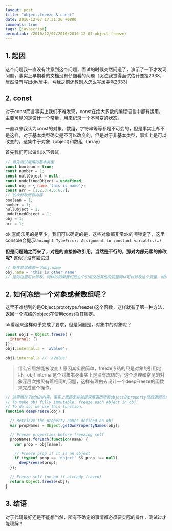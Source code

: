```yaml
---
layout: post
title: "object.freeze & const"
date: 2016-12-07 17:31:26 +0800
comments: true
tags: [javascript] 
permalink: /2016/12/07/2016/2016-12-07-object-freeze/
---
```


## 1. 起因

这个问题我一直没有注意到这个问题，面试的时候突然问道了，演示了一下才发现问题，事实上早期看的文档没有仔细看的问题（哭泣我觉得面试估计要挂2333，居然没有写出div居中，亏我之前还教别人怎么写居中呢2333）

## 2. const

对于const而言事实上我们不难发现，const在绝大多数的编程语言中都有运用，主要可见的是设计一个常量，用来记录一个不可变的状态。

一直以来我认为const的对象，数组，字符串等等都是不可变的，但是事实上却不是这样，对于基本类型确实是不可以改变的，但是对于非基本类型，事实上是可以改变的，这集中于对象（object)和数组（array）

首先我们可以做出以下尝试

```js
// 首先测试常用的基本类型
const boolean = true;
const number = 1;
const nullObject = null;
const undefinedObject = undefined;
const obj = { name:'this is name'};
const arr = [1,2,3,4,5,6,7];
// 依次修改所有内容
boolean = 1;
number = 1;
nullObject = 1;
undefinedObject = 1;
obj = 1;
arr = 1;
```

ok 喜闻乐见的是至少，我们可以确定的是，这些对象都非常ok的呗锁定了，这里console会提示``Uncaught TypeError: Assignment to constant variable.(…)``

__但是问题随之而来了，对是的直接修改引用，当然是不行的，那对内部元素的修改呢?__  这似乎没有尝试过

```js
// 现在尝试修改一下obj.name
obj.name = 'this is other name'
// 是的这里可以修改，同样的如果我们把这个引用交给其他的变量同样可以修改这个变量，诚然对于有些对象而言我们希望的是，确保同样的内存项目即可，但是某些极端情况下事实上我们需要的冻结整个对象的可枚举型等等。
```

## 2. 如何冻结一个对象或者数组呢？

这里不难想到的是Object.prototype.freeze()这个函数，这样就有了第一种方法，返回一个冻结的object在使用const将其锁定。

ok看起来这样似乎完成了要求，但是问题是，对象中的对象呢？

```js
const obj1 = Object.freeze( {
  internal: {}
});
obj1.internal.a = 'aValue';

obj1.internal.a // 'aValue'
```

> 什么它居然能被改变！原因其实很简单，freeze冻结的只是对象的引用地址，obj1.internal这个对象本身事实上是没有冻结的，这个原理和常见的对象深层次拷贝有着相同的问题，这样有理由去设计一个deepFreeze的函数来完成这个操作。

```js
// 这里照抄了mdn的内容，事实上思路无非就是深度遍历所有object的property然后返回冻结后的对象即可这显然搞个递归来的更靠谱
// To make obj fully immutable, freeze each object in obj.
// To do so, we use this function.
function deepFreeze(obj) {

  // Retrieve the property names defined on obj
  var propNames = Object.getOwnPropertyNames(obj);

  // Freeze properties before freezing self
  propNames.forEach(function(name) {
    var prop = obj[name];

    // Freeze prop if it is an object
    if (typeof prop == 'object' && prop !== null)
      deepFreeze(prop);
  });

  // Freeze self (no-op if already frozen)
  return Object.freeze(obj);
}
```

## 3. 结语

对于代码最好还是不能想当然，所有不确定的事情都必须要实际的操作，测试过才能理解！
